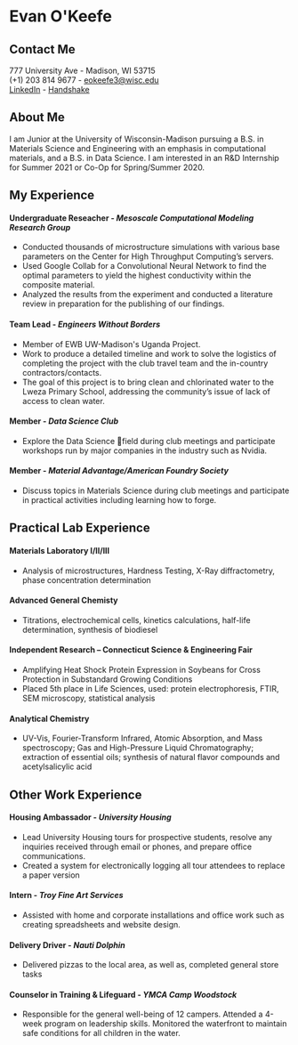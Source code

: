 # Evan O'Keefe

## Contact Me
777 University Ave - Madison, WI 53715  
(+1) 203 814 9677 - eokeefe3@wisc.edu  
[LinkedIn](linkedin.com/in/evanok) - [Handshake](https://wisc.joinhandshake.com/users/12699002)

## About Me
I am Junior at the University of Wisconsin-Madison pursuing a B.S. in Materials Science and Engineering with an emphasis in computational materials, and a B.S. in Data Science. I am interested in an R&D Internship for Summer 2021 or Co-Op for Spring/Summer 2020.

## My Experience
#### **Undergraduate Reseacher - *Mesoscale Computational Modeling Research Group*** 
- Conducted thousands of microstructure simulations with various base parameters on the Center for High Throughput Computing’s servers.
- Used Google Collab for a Convolutional Neural Network to find the optimal parameters to yield the highest conductivity within the composite material.
- Analyzed the results from the experiment and conducted a literature review in preparation for the publishing of our findings.

#### **Team Lead - *Engineers Without Borders***

- Member of EWB UW-Madison's Uganda Project. 
- Work to produce a detailed timeline and work to solve the logistics of completing the project with the club travel team and the in-country contractors/contacts. 
- The goal of this project is to bring clean and chlorinated water to the Lweza Primary School, addressing the community’s issue of lack of access to clean water.

#### **Member - *Data Science Club***
- Explore the Data Science field during club meetings and participate workshops run by major companies in the industry such as Nvidia.

#### **Member - *Material Advantage/American Foundry Society***
- Discuss topics in Materials Science during club meetings and participate in practical activities including learning how to forge.

## Practical Lab Experience
#### **Materials Laboratory I/II/III**
- Analysis of microstructures, Hardness Testing, X-Ray diffractometry, phase concentration determination

#### **Advanced General Chemisty**
- Titrations, electrochemical cells, kinetics calculations, half-life determination, synthesis of biodiesel

#### **Independent Research – Connecticut Science & Engineering Fair**
- Amplifying Heat Shock Protein Expression in Soybeans for Cross Protection in Substandard Growing Conditions
- Placed 5th place in Life Sciences, used: protein electrophoresis, FTIR, SEM microscopy, statistical analysis

#### **Analytical Chemistry**
- UV-Vis, Fourier-Transform Infrared, Atomic Absorption, and Mass spectroscopy; Gas and High-Pressure Liquid Chromatography; extraction of essential oils; synthesis of natural flavor compounds and acetylsalicylic acid

## Other Work Experience
#### **Housing Ambassador - *University Housing***
- Lead University Housing tours for prospective students, resolve any inquiries received through email or phones, and prepare office communications.
- Created a system for electronically logging all tour attendees to replace a paper version

#### **Intern - *Troy Fine Art Services***
- Assisted with home and corporate installations and office work such as creating spreadsheets and website design.

#### **Delivery Driver - *Nauti Dolphin***
- Delivered pizzas to the local area, as well as, completed general store tasks

#### **Counselor in Training & Lifeguard - *YMCA Camp Woodstock***
- Responsible for the general well-being of 12 campers. Attended a 4-week program on leadership skills. Monitored the waterfront to maintain safe conditions for all children in the water.
